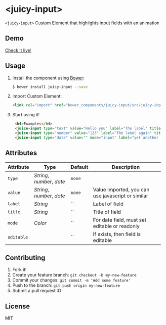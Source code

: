 # &lt;juicy-input&gt;

`<juicy-input>` Custom Element that highlights input fields with an animation

## Demo

[Check it live!](http://juicy.github.io/juicy-input)

## Usage

1. Install the component using [Bower](http://bower.io/):

    ```sh
    $ bower install juicy-input --save
	```

2. Import Custom Element:

    ```html
    <link rel="import" href="bower_components/juicy-input/src/juicy-input.html">
    ```

3. Start using it!

    ```html
	 <h4>Examples</h4>
     <juice-input type="text" value="Hello you" label="The label" title="The title" editable></juice-input>
	 <juice-input type="number" value="123" label="The label again" title="The Title again" editable></juice-input>
	 <juice-input type="date" value="" mode="input" label="yet another label" editable></juice-input>
    ```

## Attributes

Attribute         | Type           					| Default      | Description
---               | ---            					| ---          | ---
`type`            | *String*, *number*, *date*      | `none`       |  
`value`   	      | *String*, *number*, *date*		| `none`       | Value imported, you can use javascript or similar
`label`     	  | *String*     				    | ``    	   | Label of field
`title`    		  | *String*     				    | ``           | Title of field
`mode`            | *Color*       				    | ``      	   | For date field, must set editable or readonly
`editable`   	  |             					| ``           | If exists, then field is editable


## Contributing

1. Fork it!
2. Create your feature branch: `git checkout -b my-new-feature`
3. Commit your changes: `git commit -m 'Add some feature'`
4. Push to the branch: `git push origin my-new-feature`
5. Submit a pull request :D

## License

MIT
